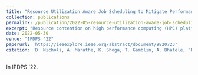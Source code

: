 ```yaml
---
title: "Resource Utilization Aware Job Scheduling to Mitigate Performance Variability"
collection: publications
permalink: /publication/2022-05-resource-utilization-aware-job-scheduling
excerpt: "Resource contention on high performance computing (HPC) platforms can lead to significant variation in application performance. Large variations in run-times can lead to less efficient use of system resources as many jobs experience contention on shared resources. It can also lead to users over-estimating their job's expected run-time, which degrades the efficiency of the system scheduler. Mitigating significant performance variation on HPC platforms enables more efficient use of their resources. In this paper, we present a pipeline for collecting and analyzing system and application performance data for jobs submitted over long periods of time. We use a set of machine learning (ML) models trained on this data to classify performance variation using current system counters. Additionally, we present a new resource-aware job scheduling algorithm that utilizes the ML pipeline and current system state to mitigate job variation. We evaluate our pipeline, ML models, and scheduler using various proxy applications and an actual implementation of the scheduler on an Infiniband-based fat-tree cluster."
date: 2022-05-30
venue: "IPDPS '22"
paperurl: 'https://ieeexplore.ieee.org/abstract/document/9820723'
citation: 'D. Nichols, A. Marathe, K. Shoga, T. Gamblin, A. Bhatele, “Resource Utilization Aware Job Scheduling to Mitigate Performance Variability”, International Parallel & Distributed Processing Symposium (IPDPS). 2022.'
---
```


In IPDPS '22.

